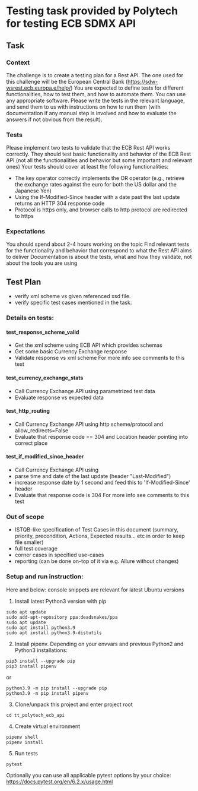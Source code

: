 # Testing task provided by Polytech for testing ECB SDMX API

## Task

### Context
The challenge is to create a testing plan for a Rest API. The one used for this challenge will be the European Central Bank
(https://sdw-wsrest.ecb.europa.e/help/)
You are expected to define tests for different functionalities, how to test them, and how to automate them.
You can use any appropriate software. Please write the tests in the relevant language, and send them to us with instructions on how to run them
(with documentation if any manual step is involved and how to evaluate the answers if not obvious from the result).

### Tests
Please implement two tests to validate that the ECB Rest API works correctly. They should test basic functionality and behavior of the ECB Rest
API (not all the functionalities and behavior but some important and relevant ones)
Your tests should cover at least the following functionalities:
- The key operator correctly implements the OR operator (e.g., retrieve the exchange rates against the euro for both the US dollar and the
Japanese Yen)
- Using the If-Modified-Since header with a date past the last update returns an HTTP 304 response code
- Protocol is https only, and browser calls to http protocol are redirected to https

### Expectations
You should spend about 2-4 hours working on the topic
Find relevant tests for the functionality and behavior that correspond to what the Rest API aims to deliver
Documentation is about the tests, what and how they validate, not about the tools you are using


## Test Plan
- verify xml scheme vs given referenced xsd file.
- verify specific test cases mentioned in the task.

### Details on tests:
#### test_response_scheme_valid
- Get the xml scheme using ECB API which provides schemas
- Get some basic Currency Exchange response
- Validate response vs xml scheme
For more info see comments to this test

#### test_currency_exchange_stats
- Call Currency Exchange API using parametrized test data
- Evaluate response vs expected data

#### test_http_routing
- Call Currency Exchange API using http scheme/protocol and allow_redirects=False
- Evaluate that response code == 304 and Location header pointing into correct place

#### test_if_modified_since_header
- Call Currency Exchange API using
- parse time and date of the last update (header "Last-Modified")
- increase response date by 1 second and feed this to 'If-Modified-Since' header
- Evaluate that response code is 304
For more info see comments to this test

### Out of scope
- ISTQB-like specification of Test Cases in this document
(summary, priority, precondition, Actions, Expected results... etc in order to keep file smaller)
- full test coverage
- corner cases in specified use-cases
- reporting (can be done on-top of it via e.g. Allure without changes)

### Setup and run instruction:
Here and below: console snippets are relevant for latest Ubuntu versions
1. Install latest Python3 version with pip
```console
sudo apt update
sudo add-apt-repository ppa:deadsnakes/ppa
sudo apt update
sudo apt install python3.9
sudo apt install python3.9-distutils
```
2. Install pipenv. Depending on your envvars and previous Python2 and Python3 installations:
```console
pip3 install --upgrade pip
pip3 install pipenv
```
or
```console
python3.9 -m pip install --upgrade pip
python3.9 -m pip install pipenv
```
3. Clone/unpack this project and enter project root
```console
cd tt_polytech_ecb_api
```
4. Create virtual environment
```console
pipenv shell
pipenv install
```
5. Run tests
```console
pytest
```
Optionally you can use all applicable pytest options by your choice:
https://docs.pytest.org/en/6.2.x/usage.html
